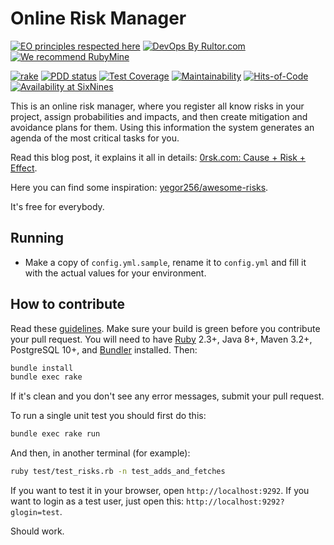 # Online Risk Manager

[![EO principles respected here](https://www.elegantobjects.org/badge.svg)](https://www.elegantobjects.org)
[![DevOps By Rultor.com](https://www.rultor.com/b/yegor256/0rsk)](https://www.rultor.com/p/yegor256/0rsk)
[![We recommend RubyMine](https://www.elegantobjects.org/rubymine.svg)](https://www.jetbrains.com/ruby/)

[![rake](https://github.com/yegor256/0rsk/actions/workflows/rake.yml/badge.svg)](https://github.com/yegor256/0rsk/actions/workflows/rake.yml)
[![PDD status](https://www.0pdd.com/svg?name=yegor256/0rsk)](https://www.0pdd.com/p?name=yegor256/0rsk)
[![Test Coverage](https://img.shields.io/codecov/c/github/yegor256/0rsk.svg)](https://codecov.io/github/yegor256/0rsk?branch=master)
[![Maintainability](https://api.codeclimate.com/v1/badges/51006993d98c150f21fc/maintainability)](https://codeclimate.com/github/yegor256/0rsk/maintainability)
[![Hits-of-Code](https://hitsofcode.com/github/yegor256/0rsk)](https://hitsofcode.com/view/github/yegor256/0rsk)
[![Availability at SixNines](https://www.sixnines.io/b/6ea3)](https://www.sixnines.io/h/6ea3)

This is an online risk manager, where you register all know risks
  in your project, assign probabilities
  and impacts, and then create mitigation and avoidance
  plans for them.
Using this information the system generates an agenda of
  the most critical tasks for you.

Read this blog post, it explains it all in details:
  [0rsk.com: Cause + Risk + Effect][blog].

Here you can find some inspiration: [yegor256/awesome-risks].

It's free for everybody.

## Running

- Make a copy of `config.yml.sample`, rename it to `config.yml` and fill it with the actual values for your environment.

## How to contribute

Read these [guidelines].
Make sure your build is green before you contribute your pull request.
You will need to have [Ruby] 2.3+, Java 8+, Maven 3.2+, PostgreSQL 10+,
  and [Bundler] installed.
Then:

```bash
bundle install
bundle exec rake
```

If it's clean and you don't see any error messages, submit your pull request.

To run a single unit test you should first do this:

```bash
bundle exec rake run
```

And then, in another terminal (for example):

```bash
ruby test/test_risks.rb -n test_adds_and_fetches
```

If you want to test it in your browser, open `http://localhost:9292`. If you
want to login as a test user, just open this: `http://localhost:9292?glogin=test`.

Should work.

[blog]: https://www.yegor256.com/2019/05/14/cause-risk-effect.html
[yegor256/awesome-risks]: https://github.com/yegor256/awesome-risks
[guidelines]: https://www.yegor256.com/2014/04/15/github-guidelines.html
[Ruby]: https://www.ruby-lang.org/en/
[Bundler]: https://bundler.io/
